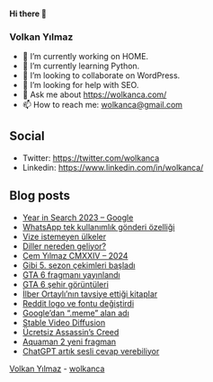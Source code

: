 #### Hi there 👋

### Volkan Yılmaz

- 🔭 I’m currently working on HOME.
- 🌱 I’m currently learning Python.
- 👯 I’m looking to collaborate on WordPress.
- 🤔 I’m looking for help with SEO.
- 💬 Ask me about https://wolkanca.com/
- 📫 How to reach me: wolkanca@gmail.com

## Social
- Twitter: https://twitter.com/wolkanca
- Linkedin: https://www.linkedin.com/in/wolkanca/



## Blog posts
<!-- BLOG-POST-LIST:START -->
- [Year in Search 2023 – Google](https://wolkanca.com/year-in-search-2023-google/)
- [WhatsApp tek kullanımlık gönderi özelliği](https://wolkanca.com/whatsapp-tek-kullanimlik-gonderi-ozelligi/)
- [Vize istemeyen ülkeler](https://wolkanca.com/vize-istemeyen-ulkeler/)
- [Diller nereden geliyor?](https://wolkanca.com/diller-nereden-geliyor/)
- [Cem Yılmaz CMXXIV – 2024](https://wolkanca.com/cem-yilmaz-cmxxiv-2024/)
- [Gibi 5. sezon çekimleri başladı](https://wolkanca.com/gibi-5-sezon-cekimleri-basladi/)
- [GTA 6 fragmanı yayınlandı](https://wolkanca.com/gta-6-fragmani-yayinlandi/)
- [GTA 6 şehir görüntüleri](https://wolkanca.com/gta-6-sehir-goruntuleri/)
- [İlber Ortaylı’nın tavsiye ettiği kitaplar](https://wolkanca.com/ilber-ortaylinin-tavsiye-ettigi-kitaplar/)
- [Reddit logo ve fontu değiştirdi](https://wolkanca.com/reddit-logo-ve-fontu-degistirdi/)
- [Google’dan “.meme” alan adı](https://wolkanca.com/googledan-meme-alan-adi/)
- [Stable Video Diffusion](https://wolkanca.com/stable-video-diffusion/)
- [Ücretsiz Assassin’s Creed](https://wolkanca.com/ucretsiz-assassins-creed/)
- [Aquaman 2 yeni fragman](https://wolkanca.com/aquaman-2-yeni-fragman/)
- [ChatGPT artık sesli cevap verebiliyor](https://wolkanca.com/chatgpt-artik-sesli-cevap-verebiliyor/)
<!-- BLOG-POST-LIST:END -->


[Volkan Yılmaz](https://volkanyilmaz.com.tr/) - [wolkanca](https://wolkanca.com/)
